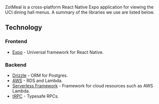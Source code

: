 
ZotMeal is a cross-platform React Native Expo application for viewing the UCI dining hall menus.
A summary of the libraries we use are listed below.

## Technology

### Frontend

- [Expo](https://expo.dev) - Universal framework for React Native.

### Backend

- [Drizzle](https://drizzle.dev/) - ORM for Postgres.
- [AWS](https://aws.amazon.com/) - RDS and Lambda.
- [Serverless Framework](https://www.serverless.com/) - Framework for cloud resources such as AWS Lambda.
- [tRPC](https://trpc.io/) - Typesafe RPCs.
